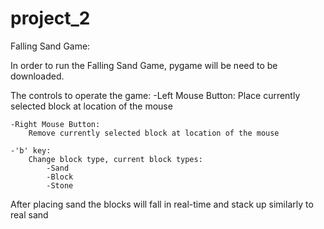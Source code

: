 project_2
============

Falling Sand Game:

In order to run the Falling Sand Game, pygame will be need to be downloaded.

The controls to operate the game:
    -Left Mouse Button:
        Place currently selected block at location of the mouse
    
    -Right Mouse Button:
        Remove currently selected block at location of the mouse
        
    -'b' key:
        Change block type, current block types:
            -Sand
            -Block
            -Stone
            
After placing sand the blocks will fall in real-time and stack up similarly to real sand
